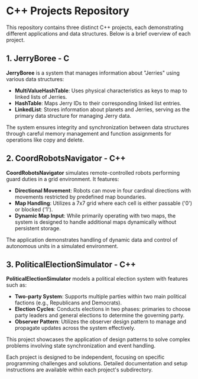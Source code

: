 # C++ Projects Repository

This repository contains three distinct C++ projects, each demonstrating different applications and data structures. Below is a brief overview of each project.

## 1. JerryBoree - C

**JerryBoree** is a system that manages information about "Jerries" using various data structures:
- **MultiValueHashTable**: Uses physical characteristics as keys to map to linked lists of Jerries.
- **HashTable**: Maps Jerry IDs to their corresponding linked list entries.
- **LinkedList**: Stores information about planets and Jerries, serving as the primary data structure for managing Jerry data.

The system ensures integrity and synchronization between data structures through careful memory management and function assignments for operations like copy and delete.

## 2. CoordRobotsNavigator - C++

**CoordRobotsNavigator** simulates remote-controlled robots performing guard duties in a grid environment. It features:
- **Directional Movement**: Robots can move in four cardinal directions with movements restricted by predefined map boundaries.
- **Map Handling**: Utilizes a 7x7 grid where each cell is either passable ('0') or blocked ('1').
- **Dynamic Map Input**: While primarily operating with two maps, the system is designed to handle additional maps dynamically without persistent storage.

The application demonstrates handling of dynamic data and control of autonomous units in a simulated environment.

## 3. PoliticalElectionSimulator - C++

**PoliticalElectionSimulator** models a political election system with features such as:
- **Two-party System**: Supports multiple parties within two main political factions (e.g., Republicans and Democrats).
- **Election Cycles**: Conducts elections in two phases: primaries to choose party leaders and general elections to determine the governing party.
- **Observer Pattern**: Utilizes the observer design pattern to manage and propagate updates across the system effectively.

This project showcases the application of design patterns to solve complex problems involving state synchronization and event handling.

Each project is designed to be independent, focusing on specific programming challenges and solutions. Detailed documentation and setup instructions are available within each project's subdirectory.


